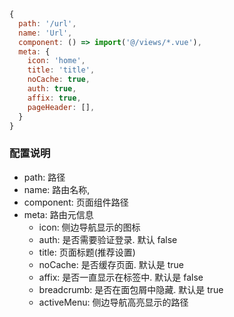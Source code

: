 ```js
{
  path: '/url',
  name: 'Url',
  component: () => import('@/views/*.vue'),
  meta: {
    icon: 'home',
    title: 'title',
    noCache: true,
    auth: true,
    affix: true,
    pageHeader: [],
  }
}
```
### 配置说明
- path: 路径
- name: 路由名称, 
- component: 页面组件路径
- meta: 路由元信息
  - icon: 侧边导航显示的图标
  - auth: 是否需要验证登录. 默认 false
  - title: 页面标题(推荐设置)
  - noCache: 是否缓存页面. 默认是 true
  - affix: 是否一直显示在标签中. 默认是 false
  - breadcrumb: 是否在面包屑中隐藏. 默认是 true
  - activeMenu: 侧边导航高亮显示的路径
